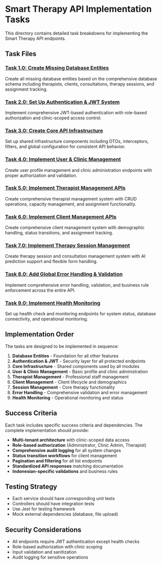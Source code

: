 # Smart Therapy API Implementation Tasks

This directory contains detailed task breakdowns for implementing the Smart Therapy API endpoints.

## Task Files

### [Task 1.0: Create Missing Database Entities](./task-1-database-entities.md)
Create all missing database entities based on the comprehensive database schema including therapists, clients, consultations, therapy sessions, and assignment tracking.

### [Task 2.0: Set Up Authentication & JWT System](./task-2-authentication-jwt.md)
Implement comprehensive JWT-based authentication with role-based authorization and clinic-scoped access control.

### [Task 3.0: Create Core API Infrastructure](./task-3-core-infrastructure.md)
Set up shared infrastructure components including DTOs, interceptors, filters, and global configuration for consistent API behavior.

### [Task 4.0: Implement User & Clinic Management](./task-4-user-clinic-management.md)
Create user profile management and clinic administration endpoints with proper authorization and validation.

### [Task 5.0: Implement Therapist Management APIs](./task-5-therapist-management.md)
Create comprehensive therapist management system with CRUD operations, capacity management, and assignment functionality.

### [Task 6.0: Implement Client Management APIs](./task-6-client-management.md)
Create comprehensive client management system with demographic handling, status transitions, and assignment tracking.

### [Task 7.0: Implement Therapy Session Management](./task-7-session-management.md)
Create therapy session and consultation management system with AI prediction support and flexible form handling.

### [Task 8.0: Add Global Error Handling & Validation](./task-8-error-handling.md)
Implement comprehensive error handling, validation, and business rule enforcement across the entire API.

### [Task 9.0: Implement Health Monitoring](./task-9-health-monitoring.md)
Set up health check and monitoring endpoints for system status, database connectivity, and operational monitoring.

## Implementation Order

The tasks are designed to be implemented in sequence:

1. **Database Entities** - Foundation for all other features
2. **Authentication & JWT** - Security layer for all protected endpoints  
3. **Core Infrastructure** - Shared components used by all modules
4. **User & Clinic Management** - Basic profile and clinic administration
5. **Therapist Management** - Professional staff management
6. **Client Management** - Client lifecycle and demographics
7. **Session Management** - Core therapy functionality
8. **Error Handling** - Comprehensive validation and error management
9. **Health Monitoring** - Operational monitoring and status

## Success Criteria

Each task includes specific success criteria and dependencies. The complete implementation should provide:

- **Multi-tenant architecture** with clinic-scoped data access
- **Role-based authorization** (Administrator, Clinic Admin, Therapist)
- **Comprehensive audit logging** for all system changes
- **Status transition workflows** for client management
- **Pagination and filtering** for all list endpoints
- **Standardized API responses** matching documentation
- **Indonesian-specific validations** and business rules

## Testing Strategy

- Each service should have corresponding unit tests
- Controllers should have integration tests
- Use Jest for testing framework
- Mock external dependencies (database, file upload)

## Security Considerations

- All endpoints require JWT authentication except health checks
- Role-based authorization with clinic scoping
- Input validation and sanitization
- Audit logging for sensitive operations